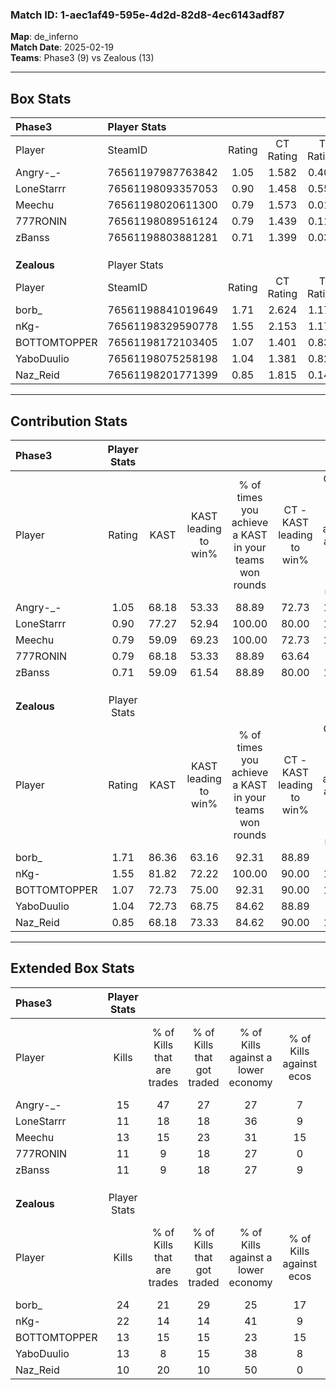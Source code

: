 ### Match ID: 1-aec1af49-595e-4d2d-82d8-4ec6143adf87  
**Map**: de_inferno  
**Match Date**: 2025-02-19  
**Teams**: Phase3 (9) vs Zealous (13)  

---  

## Box Stats  

| **Phase3**   | Player Stats      |        |           |          |       |       |       |         |        |      |     |
| :- | :- | :-: | :-: | :-: | :-: | :-: | :-: | :-: | :-: | :-: | :-: |
| Player       | SteamID           | Rating | CT Rating | T Rating | KAST  |  ADR  | Kills | Assists | Deaths | K/D  | HS% |
| Angry-_-     | 76561197987763842 |  1.05  |   1.582   |  0.404   | 68.18 | 71.0  |  15   |    2    |   14   | 1.07 | 60  |
| LoneStarrr   | 76561198093357053 |  0.90  |   1.458   |  0.551   | 77.27 | 65.6  |  11   |    9    |   17   | 0.65 | 36  |
| Meechu       | 76561198020611300 |  0.79  |   1.573   |  0.010   | 59.09 | 46.8  |  13   |    5    |   16   | 0.81 | 61  |
| 777RONIN     | 76561198089516124 |  0.79  |   1.439   |  0.118   | 68.18 | 62.0  |  11   |    8    |   18   | 0.61 | 63  |
| zBanss       | 76561198803881281 |  0.71  |   1.399   |  0.038   | 59.09 | 55.1  |  11   |    4    |   17   | 0.65 | 18  |
|              |                   |        |           |          |       |       |       |         |        |      |     |
|              |                   |        |           |          |       |       |       |         |        |      |     |
|              |                   |        |           |          |       |       |       |         |        |      |     |
| **Zealous**  | Player Stats      |        |           |          |       |       |       |         |        |      |     |
| Player       | SteamID           | Rating | CT Rating | T Rating | KAST  |  ADR  | Kills | Assists | Deaths | K/D  | HS% |
| borb_        | 76561198841019649 |  1.71  |   2.624   |  1.179   | 86.36 | 120.1 |  24   |    7    |   14   | 1.71 | 54  |
| nKg-         | 76561198329590778 |  1.55  |   2.153   |  1.176   | 81.82 | 86.7  |  22   |    3    |   11   | 2.00 | 63  |
| BOTTOMTOPPER | 76561198172103405 |  1.07  |   1.401   |  0.839   | 72.73 | 66.0  |  13   |    5    |   11   | 1.18 | 100 |
| YaboDuulio   | 76561198075258198 |  1.04  |   1.381   |  0.824   | 72.73 | 64.8  |  13   |    5    |   12   | 1.08 | 76  |
| Naz_Reid     | 76561198201771399 |  0.85  |   1.815   |  0.141   | 68.18 | 57.6  |  10   |    6    |   13   | 0.77 | 50  |
---  

## Contribution Stats  

| **Phase3**   | Player Stats |       |                      |                                                        |                           |                                                             |                          |                                                            |
| :- | :-: | :-: | :-: | :-: | :-: | :-: | :-: | :-: |
| Player       |    Rating    | KAST  | KAST leading to win% | % of times you achieve a KAST in your teams won rounds | CT - KAST leading to win% | CT - % of times you achieve a KAST in your teams won rounds | T - KAST leading to win% | T - % of times you achieve a KAST in your teams won rounds |
| Angry-_-     |     1.05     | 68.18 |        53.33         |                         88.89                          |           72.73           |                           100.00                            |           0.00           |                            0.00                            |
| LoneStarrr   |     0.90     | 77.27 |        52.94         |                         100.00                         |           80.00           |                           100.00                            |          14.29           |                           100.00                           |
| Meechu       |     0.79     | 59.09 |        69.23         |                         100.00                         |           72.73           |                           100.00                            |          50.00           |                           100.00                           |
| 777RONIN     |     0.79     | 68.18 |        53.33         |                         88.89                          |           63.64           |                            87.50                            |          25.00           |                           100.00                           |
| zBanss       |     0.71     | 59.09 |        61.54         |                         88.89                          |           80.00           |                           100.00                            |           0.00           |                            0.00                            |
|              |              |       |                      |                                                        |                           |                                                             |                          |                                                            |
|              |              |       |                      |                                                        |                           |                                                             |                          |                                                            |
|              |              |       |                      |                                                        |                           |                                                             |                          |                                                            |
| **Zealous**  | Player Stats |       |                      |                                                        |                           |                                                             |                          |                                                            |
| Player       |    Rating    | KAST  | KAST leading to win% | % of times you achieve a KAST in your teams won rounds | CT - KAST leading to win% | CT - % of times you achieve a KAST in your teams won rounds | T - KAST leading to win% | T - % of times you achieve a KAST in your teams won rounds |
| borb_        |     1.71     | 86.36 |        63.16         |                         92.31                          |           88.89           |                            88.89                            |          40.00           |                           100.00                           |
| nKg-         |     1.55     | 81.82 |        72.22         |                         100.00                         |           90.00           |                           100.00                            |          50.00           |                           100.00                           |
| BOTTOMTOPPER |     1.07     | 72.73 |        75.00         |                         92.31                          |           90.00           |                           100.00                            |          50.00           |                           75.00                            |
| YaboDuulio   |     1.04     | 72.73 |        68.75         |                         84.62                          |           88.89           |                            88.89                            |          42.86           |                           75.00                            |
| Naz_Reid     |     0.85     | 68.18 |        73.33         |                         84.62                          |           90.00           |                           100.00                            |          40.00           |                           50.00                            |
---  

## Extended Box Stats  

| **Phase3**   | Player Stats |                            |                            |                                    |                         |                              |                                 |        |                             |                                     |                          |                               |                            |
| :- | :-: | :-: | :-: | :-: | :-: | :-: | :-: | :-: | :-: | :-: | :-: | :-: | :-: |
| Player       |    Kills     | % of Kills that are trades | % of Kills that got traded | % of Kills against a lower economy | % of Kills against ecos | % of Kills that are flawless | % of Kills that are close duels | Deaths | % of Deaths that get traded | % of Deaths against a lower economy | % of Deaths against ecos | % of Deaths that are flawless | % of Deaths that are close |
| Angry-_-     |      15      |             47             |             27             |                 27                 |            7            |              73              |               13                |   14   |              0              |                 14                  |            0             |              71               |             7              |
| LoneStarrr   |      11      |             18             |             18             |                 36                 |            9            |              64              |               18                |   17   |             35              |                 18                  |            0             |              82               |             0              |
| Meechu       |      13      |             15             |             23             |                 31                 |           15            |              46              |               15                |   16   |             19              |                 19                  |            6             |              81               |             0              |
| 777RONIN     |      11      |             9              |             18             |                 27                 |            0            |              55              |                0                |   18   |             17              |                 17                  |            6             |              83               |             6              |
| zBanss       |      11      |             9              |             18             |                 27                 |            9            |              73              |                0                |   17   |             18              |                 18                  |            6             |              71               |             0              |
|              |              |                            |                            |                                    |                         |                              |                                 |        |                             |                                     |                          |                               |                            |
|              |              |                            |                            |                                    |                         |                              |                                 |        |                             |                                     |                          |                               |                            |
|              |              |                            |                            |                                    |                         |                              |                                 |        |                             |                                     |                          |                               |                            |
| **Zealous**  | Player Stats |                            |                            |                                    |                         |                              |                                 |        |                             |                                     |                          |                               |                            |
| Player       |    Kills     | % of Kills that are trades | % of Kills that got traded | % of Kills against a lower economy | % of Kills against ecos | % of Kills that are flawless | % of Kills that are close duels | Deaths | % of Deaths that get traded | % of Deaths against a lower economy | % of Deaths against ecos | % of Deaths that are flawless | % of Deaths that are close |
| borb_        |      24      |             21             |             29             |                 25                 |           17            |              79              |                0                |   14   |             36              |                 14                  |            0             |              57               |             14             |
| nKg-         |      22      |             14             |             14             |                 41                 |            9            |              95              |                5                |   11   |             27              |                 18                  |            0             |              45               |             18             |
| BOTTOMTOPPER |      13      |             15             |             15             |                 23                 |           15            |              54              |                0                |   11   |              9              |                  9                  |            9             |              82               |             0              |
| YaboDuulio   |      13      |             8              |             15             |                 38                 |            8            |              77              |                8                |   12   |             17              |                 17                  |            8             |              92               |             0              |
| Naz_Reid     |      10      |             20             |             10             |                 50                 |            0            |              60              |                0                |   13   |             15              |                 15                  |            8             |              46               |             15             |
